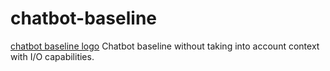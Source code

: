 # chatbot-baseline

[chatbot baseline logo](miscellaneous/chatbot-baseline-logo.png)
Chatbot baseline without taking into account context with I/O capabilities.
